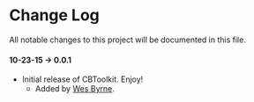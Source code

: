 # Change Log
All notable changes to this project will be documented in this file.



#### 10-23-15 -> 0.0.1
- Initial release of CBToolkit. Enjoy!
  - Added by [Wes Byrne](https://github.com/WCByrne).
